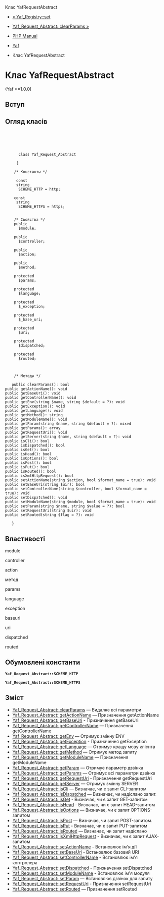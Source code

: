 Клас YafRequestAbstract

-   [« Yaf\_Registry::set](yaf-registry.set.html)
    
-   [Yaf\_Request\_Abstract::clearParams »](yaf-request-abstract.clearparams.html)
    
-   [PHP Manual](index.html)
    
-   [Yaf](book.yaf.html)
    
-   Клас YafRequestAbstract
    

# Клас YafRequestAbstract

(Yaf >=1.0.0)

## Вступ

## Огляд класів

```classsynopsis


    
    
     
      class Yaf_Request_Abstract
     
     {
    
    /* Константы */
    
     const
     string
      SCHEME_HTTP = http;

    const
     string
      SCHEME_HTTPS = https;


    /* Свойства */
    public
      $module;

    public
      $controller;

    public
      $action;

    public
      $method;

    protected
      $params;

    protected
      $language;

    protected
      $_exception;

    protected
      $_base_uri;

    protected
      $uri;

    protected
      $dispatched;

    protected
      $routed;



    /* Методы */
    
   public clearParams(): bool
public getActionName(): void
public getBaseUri(): void
public getControllerName(): void
public getEnv(string $name, string $default = ?): void
public getException(): void
public getLanguage(): void
public getMethod(): string
public getModuleName(): void
public getParam(string $name, string $default = ?): mixed
public getParams(): array
public getRequestUri(): void
public getServer(string $name, string $default = ?): void
public isCli(): bool
public isDispatched(): bool
public isGet(): bool
public isHead(): bool
public isOptions(): bool
public isPost(): bool
public isPut(): bool
public isRouted(): bool
public isXmlHttpRequest(): bool
public setActionName(string $action, bool $format_name = true): void
public setBaseUri(string $uir): bool
public setControllerName(string $controller, bool $format_name = true): void
public setDispatched(): void
public setModuleName(string $module, bool $format_name = true): void
public setParam(string $name, string $value = ?): bool
public setRequestUri(string $uir): void
public setRouted(string $flag = ?): void

   }
```

## Властивості

module

controller

action

метод

params

language

exception

baseuri

uri

dispatched

routed

## Обумовлені константи

**`Yaf_Request_Abstract::SCHEME_HTTP`**

**`Yaf_Request_Abstract::SCHEME_HTTPS`**

## Зміст

-   [Yaf\_Request\_Abstract::clearParams](yaf-request-abstract.clearparams.html) — Видаляє всі параметри
-   [Yaf\_Request\_Abstract::getActionName](yaf-request-abstract.getactionname.html) — Призначення getActionName
-   [Yaf\_Request\_Abstract::getBaseUri](yaf-request-abstract.getbaseuri.html) - Призначення getBaseUri
-   [Yaf\_Request\_Abstract::getControllerName](yaf-request-abstract.getcontrollername.html) — Призначення getControllerName
-   [Yaf\_Request\_Abstract::getEnv](yaf-request-abstract.getenv.html) — Отримує змінну ENV
-   [Yaf\_Request\_Abstract::getException](yaf-request-abstract.getexception.html) - Призначення getException
-   [Yaf\_Request\_Abstract::getLanguage](yaf-request-abstract.getlanguage.html) — Отримує кращу мову клієнта
-   [Yaf\_Request\_Abstract::getMethod](yaf-request-abstract.getmethod.html) — Отримує метод запиту
-   [Yaf\_Request\_Abstract::getModuleName](yaf-request-abstract.getmodulename.html) — Призначення getModuleName
-   [Yaf\_Request\_Abstract::getParam](yaf-request-abstract.getparam.html) — Отримує параметр дзвінка
-   [Yaf\_Request\_Abstract::getParams](yaf-request-abstract.getparams.html) — Отримує всі параметри дзвінка
-   [Yaf\_Request\_Abstract::getRequestUri](yaf-request-abstract.getrequesturi.html) - Призначення getRequestUri
-   [Yaf\_Request\_Abstract::getServer](yaf-request-abstract.getserver.html) — Отримує змінну SERVER
-   [Yaf\_Request\_Abstract::isCli](yaf-request-abstract.iscli.html) — Визначає, чи є запит CLI-запитом
-   [Yaf\_Request\_Abstract::isDispatched](yaf-request-abstract.isdispatched.html) — Визначає, чи надіслано запит.
-   [Yaf\_Request\_Abstract::isGet](yaf-request-abstract.isget.html) - Визначає, чи є запит GET-запитом
-   [Yaf\_Request\_Abstract::isHead](yaf-request-abstract.ishead.html) - Визначає, чи є запит HEAD-запитом
-   [Yaf\_Request\_Abstract::isOptions](yaf-request-abstract.isoptions.html) — Визначає, чи є запит OPTIONS-запитом
-   [Yaf\_Request\_Abstract::isPost](yaf-request-abstract.ispost.html) — Визначає, чи запит POST-запитом.
-   [Yaf\_Request\_Abstract::isPut](yaf-request-abstract.isput.html) - Визначає, чи є запит PUT-запитом
-   [Yaf\_Request\_Abstract::isRouted](yaf-request-abstract.isrouted.html) — Визначає, чи запит надіслано
-   [Yaf\_Request\_Abstract::isXmlHttpRequest](yaf-request-abstract.isxmlhttprequest.html) - Визначає, чи є запит AJAX-запитом
-   [Yaf\_Request\_Abstract::setActionName](yaf-request-abstract.setactionname.html) - Встановлює ім'я дії
-   [Yaf\_Request\_Abstract::setBaseUri](yaf-request-abstract.setbaseuri.html) - Встановлює базовий URI
-   [Yaf\_Request\_Abstract::setControllerName](yaf-request-abstract.setcontrollername.html) - Встановлює ім'я контролера
-   [Yaf\_Request\_Abstract::setDispatched](yaf-request-abstract.setdispatched.html) - Призначення setDispatched
-   [Yaf\_Request\_Abstract::setModuleName](yaf-request-abstract.setmodulename.html) - Встановлює ім'я модуля
-   [Yaf\_Request\_Abstract::setParam](yaf-request-abstract.setparam.html) — Встановлює дзвінок для запиту
-   [Yaf\_Request\_Abstract::setRequestUri](yaf-request-abstract.setrequesturi.html) - Призначення setRequestUri
-   [Yaf\_Request\_Abstract::setRouted](yaf-request-abstract.setrouted.html) — Призначення setRouted